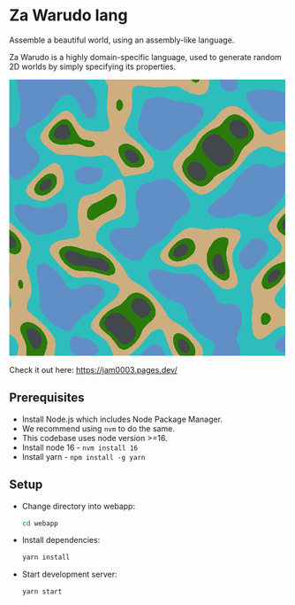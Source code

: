 # Za Warudo lang

Assemble a beautiful world, using an assembly-like language.

Za Warudo is a highly domain-specific language, used to generate random 2D worlds by simply specifying its properties.

![A world generated by za warudo](./demo.png)

Check it out here: https://jam0003.pages.dev/

## Prerequisites

- Install Node.js which includes Node Package Manager.
- We recommend using `nvm` to do the same.
- This codebase uses node version >=16.
- Install node 16 - `nvm install 16`
- Install yarn - `npm install -g yarn`

## Setup

- Change directory into webapp:

  ```bash
  cd webapp
  ```

- Install dependencies:

  ```bash
  yarn install
  ```

- Start development server:

  ```bash
  yarn start
  ```
